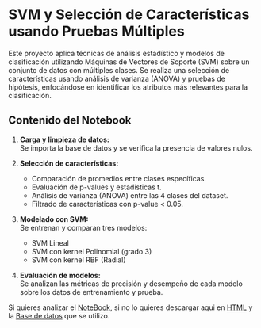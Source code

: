 
# SVM y Selección de Características usando Pruebas Múltiples

Este proyecto aplica técnicas de análisis estadístico y modelos de clasificación utilizando Máquinas de Vectores de Soporte (SVM) sobre un conjunto de datos con múltiples clases. Se realiza una selección de características usando análisis de varianza (ANOVA) y pruebas de hipótesis, enfocándose en identificar los atributos más relevantes para la clasificación.

## Contenido del Notebook

1. **Carga y limpieza de datos:**  
   Se importa la base de datos y se verifica la presencia de valores nulos.

2. **Selección de características:**  
   - Comparación de promedios entre clases específicas.
   - Evaluación de p-values y estadísticas t.
   - Análisis de varianza (ANOVA) entre las 4 clases del dataset.
   - Filtrado de características con p-value < 0.05.

3. **Modelado con SVM:**  
   Se entrenan y comparan tres modelos:
   - SVM Lineal  
   - SVM con kernel Polinomial (grado 3)  
   - SVM con kernel RBF (Radial)

4. **Evaluación de modelos:**  
   Se analizan las métricas de precisión y desempeño de cada modelo sobre los datos de entrenamiento y prueba.


Si quieres analizar el [NoteBook](./), si no lo quieres descargar aqui en [HTML](./) y la [Base de datos](./) que se utilizo.
